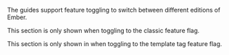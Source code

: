 The guides support feature toggling to switch between different editions of Ember.

<div class="classic-component">

This section is only shown when toggling to the classic feature flag.

</div>


<div class="template-tag">

This section is only shown in when toggling to the template tag feature flag.

</div>
